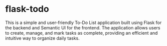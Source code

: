 # flask-todo
 This is a simple and user-friendly To-Do List application built using Flask for the backend and Semantic UI for the frontend. The application allows users to create, manage, and mark tasks as complete, providing an efficient and intuitive way to organize daily tasks.
